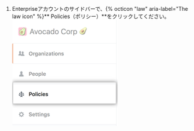 1. Enterpriseアカウントのサイドバーで、{% octicon "law" aria-label="The law icon" %}** Policies（ポリシー）**をクリックしてください。 ![Enterpriseアカウントサイドバー内のポリシータブ](/assets/images/help/business-accounts/enterprise-account-policies-tab.png)
